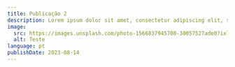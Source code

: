 ```yaml
---
title: Publicação 2
description: Lorem ipsum dolor sit amet, consectetur adipiscing elit, sed do eiusmod tempor
image:
  src: https://images.unsplash.com/photo-1566837945700-30057527ade0?ixlib=rb-4.0.3&ixid=M3wxMjA3fDB8MHxwaG90by1wYWdlfHx8fGVufDB8fHx8fA%3D%3D&auto=format&fit=crop&w=1470&q=80
  alt: Teste
language: pt
publishDate: 2023-08-14
---
```

